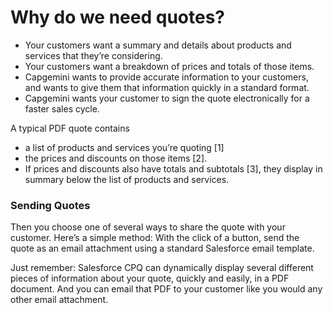 # Why do we need quotes?
-   Your customers want a summary and details about products and services that they’re considering.
-   Your customers want a breakdown of prices and totals of those items.
-   Capgemini wants to provide accurate information to your customers, and wants to give them that information quickly in a standard format.
-   Capgemini wants your customer to sign the quote electronically for a faster sales cycle.

A typical PDF quote contains 
- a list of products and services you’re quoting \[1\]
- the prices and discounts on those items \[2\]. 
- If prices and discounts also have totals and subtotals \[3\], they display in summary below the list of products and services.

### Sending Quotes
Then you choose one of several ways to share the quote with your customer. Here’s a simple method: With the click of a button, send the quote as an email attachment using a standard Salesforce email template.

Just remember: Salesforce CPQ can dynamically display several different pieces of information about your quote, quickly and easily, in a PDF document. And you can email that PDF to your customer like you would any other email attachment.